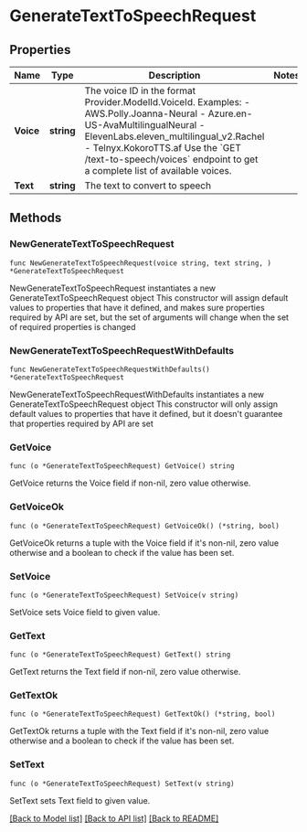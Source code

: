 # GenerateTextToSpeechRequest

## Properties

Name | Type | Description | Notes
------------ | ------------- | ------------- | -------------
**Voice** | **string** | The voice ID in the format Provider.ModelId.VoiceId.  Examples: - AWS.Polly.Joanna-Neural - Azure.en-US-AvaMultilingualNeural - ElevenLabs.eleven_multilingual_v2.Rachel - Telnyx.KokoroTTS.af  Use the &#x60;GET /text-to-speech/voices&#x60; endpoint to get a complete list of available voices. | 
**Text** | **string** | The text to convert to speech | 

## Methods

### NewGenerateTextToSpeechRequest

`func NewGenerateTextToSpeechRequest(voice string, text string, ) *GenerateTextToSpeechRequest`

NewGenerateTextToSpeechRequest instantiates a new GenerateTextToSpeechRequest object
This constructor will assign default values to properties that have it defined,
and makes sure properties required by API are set, but the set of arguments
will change when the set of required properties is changed

### NewGenerateTextToSpeechRequestWithDefaults

`func NewGenerateTextToSpeechRequestWithDefaults() *GenerateTextToSpeechRequest`

NewGenerateTextToSpeechRequestWithDefaults instantiates a new GenerateTextToSpeechRequest object
This constructor will only assign default values to properties that have it defined,
but it doesn't guarantee that properties required by API are set

### GetVoice

`func (o *GenerateTextToSpeechRequest) GetVoice() string`

GetVoice returns the Voice field if non-nil, zero value otherwise.

### GetVoiceOk

`func (o *GenerateTextToSpeechRequest) GetVoiceOk() (*string, bool)`

GetVoiceOk returns a tuple with the Voice field if it's non-nil, zero value otherwise
and a boolean to check if the value has been set.

### SetVoice

`func (o *GenerateTextToSpeechRequest) SetVoice(v string)`

SetVoice sets Voice field to given value.


### GetText

`func (o *GenerateTextToSpeechRequest) GetText() string`

GetText returns the Text field if non-nil, zero value otherwise.

### GetTextOk

`func (o *GenerateTextToSpeechRequest) GetTextOk() (*string, bool)`

GetTextOk returns a tuple with the Text field if it's non-nil, zero value otherwise
and a boolean to check if the value has been set.

### SetText

`func (o *GenerateTextToSpeechRequest) SetText(v string)`

SetText sets Text field to given value.



[[Back to Model list]](../README.md#documentation-for-models) [[Back to API list]](../README.md#documentation-for-api-endpoints) [[Back to README]](../README.md)


